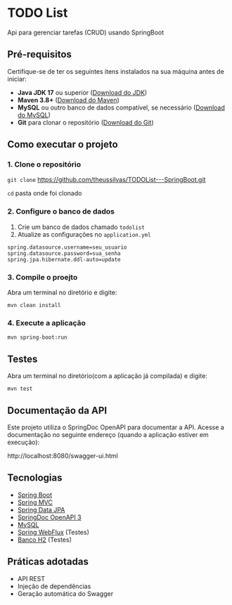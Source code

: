 
# TODO List

Api para gerenciar tarefas (CRUD) usando SpringBoot

## Pré-requisitos

Certifique-se de ter os seguintes itens instalados na sua máquina antes de iniciar:

- **Java JDK 17** ou superior ([Download do JDK](https://www.oracle.com/java/technologies/javase-downloads.html))
- **Maven 3.8+** ([Download do Maven](https://maven.apache.org/download.cgi))
- **MySQL** ou outro banco de dados compatível, se necessário ([Download do MySQL](https://www.mysql.com/))
- **Git** para clonar o repositório ([Download do Git](https://git-scm.com/))

## Como executar o projeto

### 1. Clone o repositório

`git clone` https://github.com/theussilvas/TODOList---SpringBoot.git

`cd` pasta onde foi clonado

### 2. Configure o banco de dados

 1. Crie um banco de dados chamado `todolist`
 2. Atualize as configurações no `application.yml`

```Properties
spring.datasource.username=seu_usuario
spring.datasource.password=sua_senha
spring.jpa.hibernate.ddl-auto=update
```

### 3. Compile o proejto

Abra um terminal no diretório e digite:

`mvn clean install`

### 4. Execute a aplicação

`mvn spring-boot:run`

## Testes

Abra um terminal no diretório(com a aplicação já compilada) e digite:

`mvn test`

## Documentação da API

Este projeto utiliza o SpringDoc OpenAPI para documentar a API.
Acesse a documentação no seguinte endereço (quando a aplicação estiver em execução):

http://localhost:8080/swagger-ui.html

## Tecnologias

- [Spring Boot](https://spring.io/projects/spring-boot)
- [Spring MVC](https://docs.spring.io/spring-framework/docs/current/reference/html/web.html)
- [Spring Data JPA](https://spring.io/projects/spring-data-jpa)
- [SpringDoc OpenAPI 3](https://springdoc.org/)
- [MySQL](https://www.mysql.com/)
- [Spring WebFlux](https://docs.spring.io/spring-framework/docs/current/reference/html/web-reactive.html) (Testes)
- [Banco H2](https://www.h2database.com/html/main.html) (Testes)

## Práticas adotadas

- API REST
- Injeção de dependências
- Geração automática do Swagger
